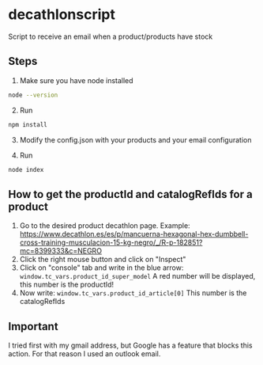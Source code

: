 # decathlonscript
Script to receive an email when a product/products have stock

## Steps
1) Make sure you have node installed
```bash
node --version
```
2) Run
```bash
npm install
```
3) Modify the config.json with your products and your email configuration

4) Run
```bash
node index
```

## How to get the productId and catalogRefIds for a product
1) Go to the desired product decathlon page.
Example: https://www.decathlon.es/es/p/mancuerna-hexagonal-hex-dumbbell-cross-training-musculacion-15-kg-negro/_/R-p-182851?mc=8399333&c=NEGRO
2) Click the right mouse button and click on "Inspect"
3) Click on "console" tab and write in the blue arrow:
```window.tc_vars.product_id_super_model```
A red number will be displayed, this number is the productId!
4) Now write:
```window.tc_vars.product_id_article[0]``` 
This number is the catalogRefIds

## Important
I tried first with my gmail address, but Google has a feature that blocks this action. For that reason I used an outlook email.
